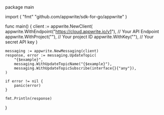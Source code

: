 package main

import (
    "fmt"
	"github.com/appwrite/sdk-for-go/appwrite"
)

func main() {
	client := appwrite.NewClient(
        appwrite.WithEndpoint("https://cloud.appwrite.io/v1"), // Your API Endpoint
        appwrite.WithProject(""), // Your project ID
        appwrite.WithKey(""), // Your secret API key
    )

    messaging := appwrite.NewMessaging(client)
    response, error := messaging.UpdateTopic(
        "{$example}",
        messaging.WithUpdateTopicName("{$example}"),
        messaging.WithUpdateTopicSubscribe(interface{}{"any"}),
    )

    if error != nil {
        panic(error)
    }

    fmt.Println(response)
}
